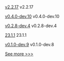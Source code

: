 
[v2.2.17](https://github.com/hyperledger/fabric-sdk-node/releases/tag/v2.2.17) v2.2.17

[v0.4.0-dev.10](https://github.com/hyperledger/indy-vdr/releases/tag/v0.4.0-dev.10) v0.4.0-dev.10

[v0.2.8-dev.4](https://github.com/hyperledger/aries-askar/releases/tag/v0.2.8-dev.4) v0.2.8-dev.4

[23.1.1](https://github.com/hyperledger/besu/releases/tag/23.1.1) 23.1.1

[v0.1.0-dev.9](https://github.com/hyperledger/anoncreds-rs/releases/tag/v0.1.0-dev.9) v0.1.0-dev.8


[See more >>>](https://start-here.hyperledger.org/releases)
